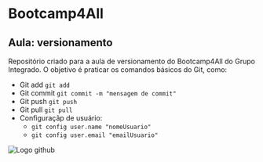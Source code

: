 # Bootcamp4All

## Aula: versionamento

Repositório criado para a aula de versionamento do Bootcamp4All do Grupo Integrado. 
O objetivo é praticar os comandos básicos do Git, como:

- Git add `git add`
- Git commit `git commit -m "mensagem de commit"`
- Git push `git push`
- Git pull `git pull`
- Configuraçãp de usuário:
  - `git config user.name "nomeUsuario"`
  - `git config user.email "emailUsuario"`

![Logo github](https://logos-world.net/wp-content/uploads/2020/11/GitHub-Logo.png)
